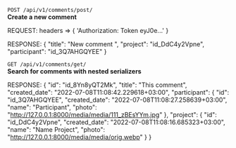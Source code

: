 
`POST /api/v1/comments/post/` <br />
**Create a new comment**

REQUEST:
  headers => {
    'Authorization: Token eyJ0e...'
  }

RESPONSE:
  {
        "title": "New comment ",
        "project":  "id_DdC4y2Vpne",
        "participant": "id_3Q7AHGQYEE"
    }


`GET /api/v1/comments/get/` <br />
**Search for comments with nested serializers**

RESPONSE:
    {
        "id": "id_8Yn8yQT2Mk",
        "title": "This comment",
        "created_date": "2022-07-08T11:08:42.229618+03:00",
        "participant": {
            "id": "id_3Q7AHGQYEE",
            "created_date": "2022-07-08T11:08:27.258639+03:00",
            "name": "Participant",
            "photo": "http://127.0.0.1:8000/media/media/111_zBEsYYm.jpg"
        },
        "project": {
            "id": "id_DdC4y2Vpne",
            "created_date": "2022-07-08T11:08:16.685323+03:00",
            "name": "Name Project",
            "photo": "http://127.0.0.1:8000/media/media/orig.webp"
        }
    }
